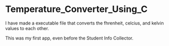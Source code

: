 # Temperature_Converter_Using_C

I have made a executable file that converts the fhrenheit, celcius, and kelvin values to each other.

This was my first app, even before the Student Info Collector.
